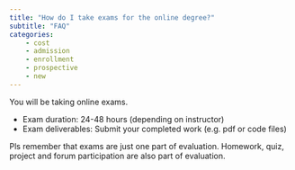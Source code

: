 ```yaml
---
title: "How do I take exams for the online degree?"
subtitle: "FAQ"
categories:
    - cost
    - admission
    - enrollment
    - prospective
    - new
---
```

You will be taking online exams. 

- Exam duration: 24-48 hours (depending on instructor)
- Exam deliverables: Submit your completed work (e.g. pdf or code files)

Pls remember that exams are just one part of evaluation. Homework, quiz, project and forum participation are also part of evaluation.